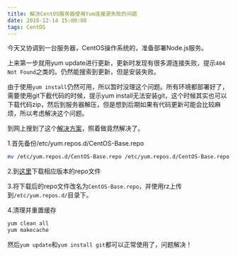 ```yaml
---
title: 解决CentOS服务器使用Yum连接源失败的问题
date: 2018-12-14 15:00:08
tags: CentOS
---
```


今天又协调到一台服务器，CentOS操作系统的，准备部署Node.js服务。

上来第一步就用yum update进行更新，更新时发现有很多源连接失败，提示`404 Not Found`之类的。仍然能搜索到更新，但是安装失败。

由于使用`yum install`仍然可用，所以暂时没理这个问题。所有环境都部署好了，需要使用git下截代码的时候，提示yum install无法安装git，这个时候其实也可以下载代码zip，然后到服务器解压，但是想到后期如果有代码更新可能会比较麻烦，所以考虑解决这个问题。

到网上搜到了这个[解决方案](http://blog.51cto.com/17532/2298743)，照着做竟然解决了。

1.首先备份/etc/yum.repos.d/CentOS-Base.repo
```bash
mv /etc/yum.repos.d/CentOS-Base.repo /etc/yum.repos.d/CentOS-Base.repo.backup
```

2.到[这里](http://mirrors.163.com/.help/centos.html)下载相应版本的repo文件

3.将下载后的repo文件改名为`CentOS-Base.repo`，并使用rz上传到`/etc/yum.repos.d/`目录下。

4.清理并重置缓存
```bash
yum clean all
yum makecache
```

然后`yum update`和`yum install git`都可以正常使用了，问题解决！